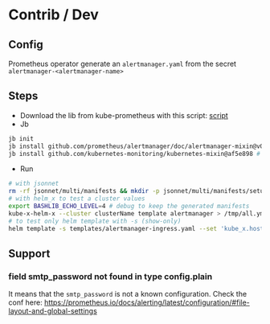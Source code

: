 # Contrib / Dev

## Config

Prometheus operator generate an `alertmanager.yaml` from the secret `alertmanager-<alertmanager-name>`

## Steps

* Download the lib from kube-prometheus with this script: [script](utilities/dl-alertmanager-kube-prometheus)
* Jb
```bash
jb init
jb install github.com/prometheus/alertmanager/doc/alertmanager-mixin@v0.28.0
jb install github.com/kubernetes-monitoring/kubernetes-mixin@af5e898 # last main commit
```
* Run
```bash
# with jsonnet
rm -rf jsonnet/multi/manifests && mkdir -p jsonnet/multi/manifests/setup && jsonnet -J vendor --multi jsonnet/multi/manifests "jsonnet/multi/alertmanager.jsonnet" --ext-code "values={ kube_x: std.parseYaml(importstr \"../../kube-x/values.yaml\") }" | xargs -I{} sh -c 'cat {} | gojsontoyaml > "{}.yaml" && rm {}' -- {}
# with helm_x to test a cluster values
export BASHLIB_ECHO_LEVEL=4 # debug to keep the generated manifests
kube-x-helm-x --cluster clusterName template alertmanager > /tmp/all.yml
# to test only helm template with -s (show-only)
helm template -s templates/alertmanager-ingress.yaml --set 'kube_x.hostname=alert.com' . | yq
```


## Support

### field smtp_password not found in type config.plain

It means that the `smtp_password` is not a known configuration.
Check the conf here: https://prometheus.io/docs/alerting/latest/configuration/#file-layout-and-global-settings